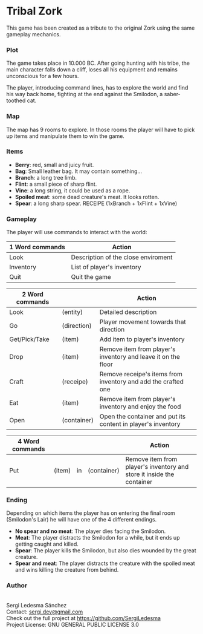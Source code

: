 # Tribal Zork
This game has been created as a tribute to the original Zork using the same gameplay mechanics.


### Plot
The game takes place in 10.000 BC. After going hunting with his tribe, the main character falls down a cliff, loses all his equipment and remains unconscious for a few hours.

The player, introducing command lines, has to explore the world and find his way back home, fighting at the end against the Smilodon, a saber-toothed cat.


### Map
The map has 9 rooms to explore. In those rooms the player will have to pick up items and manipulate them to win the game.


### Items
- **Berry**: red, small and juicy fruit.
- **Bag**: Small leather bag. It may contain something...
- **Branch**: a long tree limb.
- **Flint**: a small piece of sharp flint.
- **Vine**: a long string, it could be used as a rope.
- **Spoiled meat**: some dead creature's meat. It looks rotten.
- **Spear**: a long sharp spear.  RECEIPE (1xBranch + 1xFlint + 1xVine)


### Gameplay
The player will use commands to interact with the world:

| 1 Word commands| Action |
| --- | --- |
|Look | Description of the close enviroment |
|Inventory | List of player's inventory |
|Quit | Quit the game |

| **2 Word commands**| | Action |
| --- | --- | --- |
|Look  |(entity)| Detailed description |
|Go |(direction)| Player movement towards that direction |
|Get/Pick/Take |(item)| Add item to player's inventory |
|Drop |(item)| Remove item from player's inventory and leave it on the floor |
|Craft |(receipe)| Remove receipe's items from inventory and add the crafted one |
|Eat |(item)| Remove item from player's inventory and enjoy the food |
|Open |(container)| Open the container and put its content in player's inventory |

| **4 Word commands**| | | | Action |
| --- | --- | --- | --- | --- |
|Put |(item)| in  |(container)| Remove item from player's inventory and store it inside the container |


### Ending
Depending on which items the player has on entering the final room (Smilodon's Lair) he will have one of the 4 different endings.
- **No spear and no meat**: The player dies facing the Smilodon.
- **Meat**: The player distracts the Smilodon for a while, but it ends up getting caught and killed.
- **Spear**: The player kills the Smilodon, but also dies wounded by the great creature.
- **Spear and meat**: The player distracts the creature with the spoiled meat and wins killing the creature from behind.


### Author
<br> Sergi Ledesma Sánchez
<br> Contact: sergi.dev@gmail.com
<br> Check out the full project at https://github.com/SergiLedesma
<br> Project License: GNU GENERAL PUBLIC LICENSE 3.0
